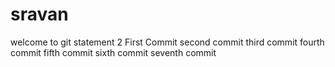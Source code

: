 # sravan
welcome to git
statement 2
First Commit
second commit
third commit
fourth commit
fifth commit
sixth commit
seventh commit
